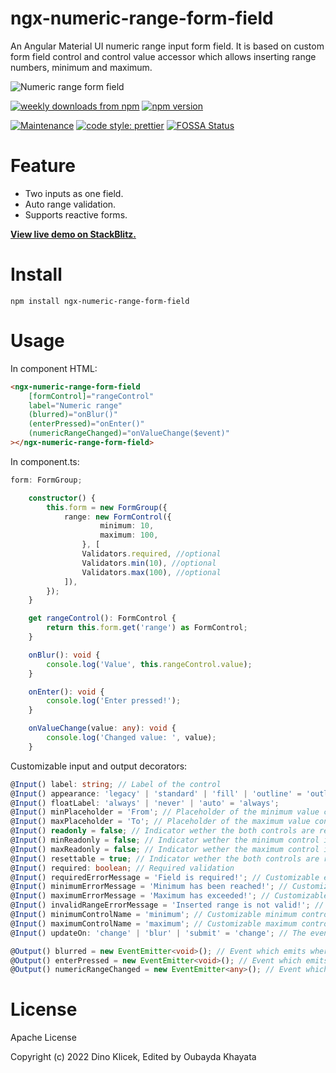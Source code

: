 # ngx-numeric-range-form-field

An Angular Material UI numeric range input form field. It is based on custom form field control and control value accessor which allows inserting range numbers, minimum and maximum.

![Numeric range form field](https://github.com/dineeek/ngx-numeric-range-form-field/blob/main/ngx-numeric-range-form-field/Numeric%20Range%20Form%20Field.png)

<p align="start">
    <a href="https://www.npmjs.com/package/ngx-numeric-range-form-field"><img alt="weekly downloads from npm" src="https://img.shields.io/npm/dw/ngx-numeric-range-form-field.svg?style=flat-square"></a>
    <a href="https://www.npmjs.com/package/ngx-numeric-range-form-field"><img alt="npm version" src="https://img.shields.io/npm/v/ngx-numeric-range-form-field.svg?style=flat-square"></a>
</p>

[![Maintenance](https://img.shields.io/badge/Maintained%3F-yes-green.svg)](https://GitHub.com/Naereen/StrapDown.js/graphs/commit-activity)
[![code style: prettier](https://img.shields.io/badge/code_style-prettier-ff69b4.svg?style=flat-square)](https://github.com/prettier/prettier)
[![FOSSA Status](https://app.fossa.com/api/projects/git%2Bgithub.com%2Fdineeek%2Fngx-numeric-range-form-field.svg?type=shield)](https://app.fossa.com/projects/git%2Bgithub.com%2Fdineeek%2Fngx-numeric-range-form-field?ref=badge_shield)

# Feature

- Two inputs as one field.
- Auto range validation.
- Supports reactive forms.

**[View live demo on StackBlitz.](https://ngx-numeric-range-form-field.stackblitz.io)**

# Install

```shell
npm install ngx-numeric-range-form-field
```

# Usage

In component HTML:

```html
<ngx-numeric-range-form-field
	[formControl]="rangeControl"
	label="Numeric range"
	(blurred)="onBlur()"
	(enterPressed)="onEnter()"
	(numericRangeChanged)="onValueChange($event)"
></ngx-numeric-range-form-field>
```

In component.ts:

```typescript
form: FormGroup;

	constructor() {
		this.form = new FormGroup({
			range: new FormControl({
					minimum: 10,
					maximum: 100,
				}, [
				Validators.required, //optional
				Validators.min(10), //optional
				Validators.max(100), //optional
			]),
		});
	}

	get rangeControl(): FormControl {
		return this.form.get('range') as FormControl;
	}

	onBlur(): void {
		console.log('Value', this.rangeControl.value);
	}

	onEnter(): void {
		console.log('Enter pressed!');
	}

	onValueChange(value: any): void {
		console.log('Changed value: ', value);
	}
```

Customizable input and output decorators:

```typescript
@Input() label: string; // Label of the control
@Input() appearance: 'legacy' | 'standard' | 'fill' | 'outline' = 'outline';
@Input() floatLabel: 'always' | 'never' | 'auto' = 'always';
@Input() minPlaceholder = 'From'; // Placeholder of the minimum value control
@Input() maxPlaceholder = 'To'; // Placeholder of the maximum value control
@Input() readonly = false; // Indicator wether the both controls are readonly
@Input() minReadonly = false; // Indicator wether the minimum control is readonly
@Input() maxReadonly = false; // Indicator wether the maximum control is readonly
@Input() resettable = true; // Indicator wether the both controls are resettable
@Input() required: boolean; // Required validation
@Input() requiredErrorMessage = 'Field is required!'; // Customizable error message when field is required
@Input() minimumErrorMessage = 'Minimum has been reached!'; // Customizable error message when field has min validation
@Input() maximumErrorMessage = 'Maximum has exceeded!'; // Customizable error message when field has max validation
@Input() invalidRangeErrorMessage = 'Inserted range is not valid!'; // Customizable error message when field has invalid numeric range
@Input() minimumControlName = 'minimum'; // Customizable minimum control name
@Input() maximumControlName = 'maximum'; // Customizable maximum control name
@Input() updateOn: 'change' | 'blur' | 'submit' = 'change'; // The event name for control to update upon

@Output() blurred = new EventEmitter<void>(); // Event which emits where user leaves control (focus out)
@Output() enterPressed = new EventEmitter<void>(); // Event which emits when enter is pressed
@Output() numericRangeChanged = new EventEmitter<any>(); // Event which emits when one of range value is changed
```

# License

Apache License

Copyright (c) 2022 Dino Klicek, Edited by Oubayda Khayata
